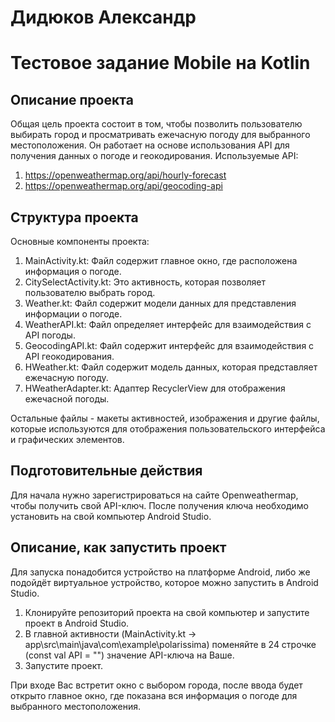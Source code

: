 # Дидюков Александр
# Тестовое задание Mobile на Kotlin
## Описание проекта
Общая цель проекта состоит в том, чтобы позволить пользователю выбирать город и просматривать ежечасную погоду для выбранного местоположения. Он работает на основе использования API для получения данных о погоде и геокодирования.
Используемые API:
1) https://openweathermap.org/api/hourly-forecast
2) https://openweathermap.org/api/geocoding-api
## Структура проекта
Основные компоненты проекта:
1) MainActivity.kt: Файл содержит главное окно, где расположена информация о погоде.
2) CitySelectActivity.kt: Это активность, которая позволяет пользователю выбрать город.
3) Weather.kt: Файл содержит модели данных для представления информации о погоде.
4) WeatherAPI.kt: Файл определяет интерфейс для взаимодействия с API погоды.
5) GeocodingAPI.kt: Файл содержит интерфейс для взаимодействия с API геокодирования. 
6) HWeather.kt: Файл содержит модель данных, которая представляет ежечасную погоду.
7) HWeatherAdapter.kt: Адаптер RecyclerView для отображения ежечасной погоды.

Остальные файлы - макеты активностей, изображения и другие файлы, которые используются для отображения пользовательского интерфейса и графических элементов.
## Подготовительные действия
Для начала нужно зарегистрироваться на сайте Openweathermap, чтобы получить свой API-ключ. После получения ключа необходимо установить на свой компьютер Android Studio. 
## Описание, как запустить проект
Для запуска понадобится устройство на платформе Android, либо же подойдёт виртуальное устройство, которое можно запустить в Android Studio.
1) Клонируйте репозиторий проекта на свой компьютер и запустите проект в Android Studio.
2) В главной активности (MainActivity.kt -> app\src\main\java\com\example\polarissima) поменяйте в 24 строчке (const val API = "") значение API-ключа на Ваше.
3) Запустите проект.

При входе Вас встретит окно с выбором города, после ввода будет открыто главное окно, где показана вся информация о погоде для выбранного местоположения.
